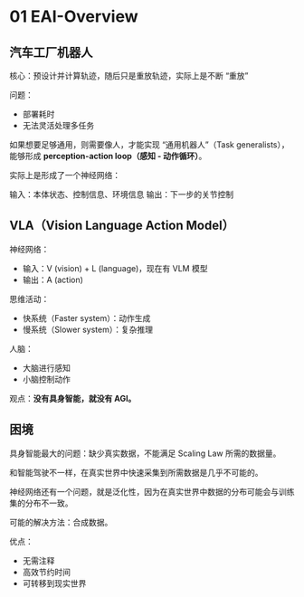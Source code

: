 # 01 EAI-Overview

## 汽车工厂机器人

核心：预设计并计算轨迹，随后只是重放轨迹，实际上是不断 “重放”

问题：

-   部署耗时
-   无法灵活处理多任务

如果想要足够通用，则需要像人，才能实现 “通用机器人”（Task generalists），能够形成 **perception-action loop（感知 - 动作循环）**。

实际上是形成了一个神经网络：

输入：本体状态、控制信息、环境信息
输出：下一步的关节控制

## VLA（Vision Language Action Model）

神经网络：

-   输入：V (vision) + L (language)，现在有 VLM 模型
-   输出：A (action)

思维活动：

-   快系统（Faster system）：动作生成
-   慢系统（Slower system）：复杂推理

人脑：

-   大脑进行感知
-   小脑控制动作

观点：**没有具身智能，就没有 AGI。**

## 困境

具身智能最大的问题：缺少真实数据，不能满足 Scaling Law 所需的数据量。

和智能驾驶不一样，在真实世界中快速采集到所需数据是几乎不可能的。

神经网络还有一个问题，就是泛化性，因为在真实世界中数据的分布可能会与训练集的分布不一致。

可能的解决方法：合成数据。

优点：

-   无需注释
-   高效节约时间
-   可转移到现实世界
